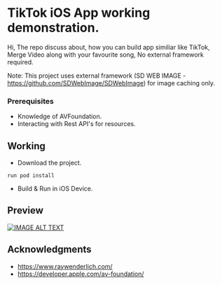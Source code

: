 # TikTok iOS App working demonstration.
Hi, The repo discuss about, how you can build app similiar like TikTok, Merge Video along with your favourite song, No external framework required.

Note: This project uses external framework (SD WEB IMAGE - https://github.com/SDWebImage/SDWebImage) for image caching only.

### Prerequisites

* Knowledge of AVFoundation.
* Interacting with Rest API's for resources.

## Working

* Download the project.

```
run pod install
```

* Build & Run in iOS Device.

## Preview
[![IMAGE ALT TEXT](http://img.youtube.com/vi/r0tGddqnEn0/0.jpg)](http://www.youtube.com/watch?v=r0tGddqnEn0 "Preview")

## Acknowledgments

* https://www.raywenderlich.com/
* https://developer.apple.com/av-foundation/
